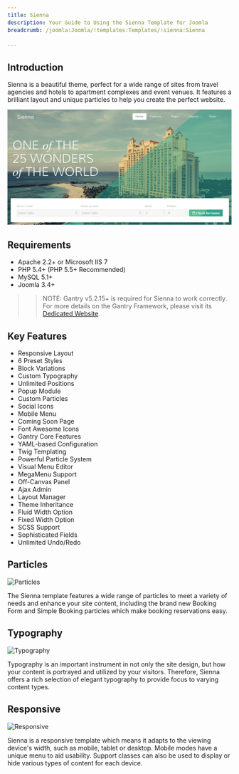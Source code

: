 ```yaml
---
title: Sienna
description: Your Guide to Using the Sienna Template for Joomla
breadcrumb: /joomla:Joomla/!templates:Templates/!sienna:Sienna

---
```


Introduction
-----

Sienna is a beautiful theme, perfect for a wide range of sites from travel agencies and hotels to apartment complexes and event venues. It features a brilliant layout and unique particles to help you create the perfect website.

![](assets/sienna.jpg)

Requirements
-----

* Apache 2.2+ or Microsoft IIS 7
* PHP 5.4+ (PHP 5.5+ Recommended)
* MySQL 5.1+
* Joomla 3.4+

>> NOTE: Gantry v5.2.15+ is required for Sienna to work correctly. For more details on the Gantry Framework, please visit its [Dedicated Website](http://gantry.org).

Key Features
-----

* Responsive Layout
* 6 Preset Styles
* Block Variations
* Custom Typography
* Unlimited Positions
* Popup Module
* Custom Particles
* Social Icons
* Mobile Menu
* Coming Soon Page
* Font Awesome Icons 
* Gantry Core Features
* YAML-based Configuration
* Twig Templating
* Powerful Particle System
* Visual Menu Editor
* MegaMenu Support
* Off-Canvas Panel
* Ajax Admin
* Layout Manager
* Theme Inheritance
* Fluid Width Option
* Fixed Width Option
* SCSS Support
* Sophisticated Fields
* Unlimited Undo/Redo

## Particles

![Particles](ft-2.jpg)

The Sienna template features a wide range of particles to meet a variety of needs and enhance your site content, including the brand new Booking Form and Simple Booking particles which make booking reservations easy.

## Typography

![Typography](ft-3.jpg)

Typography is an important instrument in not only the site design, but how your content is portrayed and utilized by your visitors. Therefore, Sienna offers a rich selection of elegant typography to provide focus to varying content types.

## Responsive

![Responsive](ft-4.jpg)

Sienna is a responsive template which means it adapts to the viewing device's width, such as mobile, tablet or desktop. Mobile modes have a unique menu to aid usability. Support classes can also be used to display or hide various types of content for each device.
